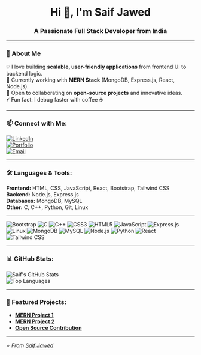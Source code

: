 <h1 align="center">Hi 👋, I'm Saif Jawed</h1>
<h3 align="center">A Passionate Full Stack Developer from India</h3>

---

### 🚀 About Me  
💡 I love building **scalable, user-friendly applications** from frontend UI to backend logic.  
🌱 Currently working with **MERN Stack** (MongoDB, Express.js, React, Node.js).  
🤝 Open to collaborating on **open-source projects** and innovative ideas.  
⚡ Fun fact: I debug faster with coffee ☕  

---

### 📫 Connect with Me:
[![LinkedIn](https://img.shields.io/badge/LinkedIn-0077B5?style=for-the-badge&logo=linkedin&logoColor=white)](https://linkedin.com/in/your-link)  
[![Portfolio](https://img.shields.io/badge/Portfolio-000000?style=for-the-badge&logo=web&logoColor=white)](https://your-portfolio-link.com)  
[![Email](https://img.shields.io/badge/Email-D14836?style=for-the-badge&logo=gmail&logoColor=white)](mailto:saifjavedranchi@gmail.com)  

---

### 🛠 Languages & Tools:
**Frontend:** HTML, CSS, JavaScript, React, Bootstrap, Tailwind CSS  
**Backend:** Node.js, Express.js  
**Databases:** MongoDB, MySQL  
**Other:** C, C++, Python, Git, Linux  

---

![Bootstrap](https://img.shields.io/badge/Bootstrap-563D7C?style=for-the-badge&logo=bootstrap&logoColor=white)
![C](https://img.shields.io/badge/C-00599C?style=for-the-badge&logo=c&logoColor=white)
![C++](https://img.shields.io/badge/C++-00599C?style=for-the-badge&logo=cplusplus&logoColor=white)
![CSS3](https://img.shields.io/badge/CSS3-1572B6?style=for-the-badge&logo=css3&logoColor=white)
![HTML5](https://img.shields.io/badge/HTML5-E34F26?style=for-the-badge&logo=html5&logoColor=white)
![JavaScript](https://img.shields.io/badge/JavaScript-F7DF1E?style=for-the-badge&logo=javascript&logoColor=black)
![Express.js](https://img.shields.io/badge/Express.js-000000?style=for-the-badge&logo=express&logoColor=white)
![Linux](https://img.shields.io/badge/Linux-FCC624?style=for-the-badge&logo=linux&logoColor=black)
![MongoDB](https://img.shields.io/badge/MongoDB-4EA94B?style=for-the-badge&logo=mongodb&logoColor=white)
![MySQL](https://img.shields.io/badge/MySQL-005C84?style=for-the-badge&logo=mysql&logoColor=white)
![Node.js](https://img.shields.io/badge/Node.js-339933?style=for-the-badge&logo=nodedotjs&logoColor=white)
![Python](https://img.shields.io/badge/Python-3776AB?style=for-the-badge&logo=python&logoColor=white)
![React](https://img.shields.io/badge/React-20232A?style=for-the-badge&logo=react&logoColor=61DAFB)
![Tailwind CSS](https://img.shields.io/badge/Tailwind_CSS-38B2AC?style=for-the-badge&logo=tailwind-css&logoColor=white)

---

### 📊 GitHub Stats:
![Saif's GitHub Stats](https://github-readme-stats.vercel.app/api?username=saifjawed&show_icons=true&theme=tokyonight)  
![Top Languages](https://github-readme-stats.vercel.app/api/top-langs/?username=saifjawed&layout=compact&theme=tokyonight)  

---

### 🚀 Featured Projects:
- **[MERN Project 1](https://github.com/yourusername/project1)**   
- **[MERN Project 2](https://github.com/yourusername/project2)** 
- **[Open Source Contribution](https://github.com/yourusername/project3)**

---

⭐ *From [Saif Jawed](https://github.com/saifjawed)*
